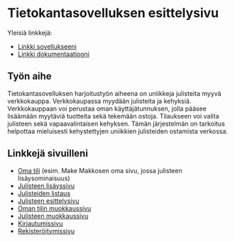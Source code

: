 # Tietokantasovelluksen esittelysivu

Yleisiä linkkejä:

* [Linkki sovellukseeni](http://elisanur.users.cs.helsinki.fi/postershop/)
* [Linkki dokumentaatiooni](https://github.com/elisanur/Tsoha-Bootstrap/blob/master/doc/dokumentaatio.pdf)

## Työn aihe

Tietokantasovelluksen harjoitustyön aiheena on uniikkeja julisteita myyvä verkkokauppa. Verkkokaupassa myydään julisteita ja kehyksiä. Verkkokauppaan voi perustaa oman käyttäjätunnuksen, jolla pääsee lisäämään myytäviä tuotteita sekä tekemään ostoja. Tilaukseen voi valita julisteen sekä vapaavalintaisen kehyksen. Tämän järjestelmän on tarkoitus helpottaa mieluisesti kehystettyjen uniikkien julisteiden ostamista verkossa.

## Linkkejä sivuilleni

* [Oma tili](http://elisanur.users.cs.helsinki.fi/postershop/account/1) (esim. Make Makkosen oma sivu, jossa julisteen lisäysominaisuus)
* [Julisteen lisäyssivu](http://elisanur.users.cs.helsinki.fi/postershop/account/new_poster)
* [Julisteiden listaus](http://elisanur.users.cs.helsinki.fi/postershop/posters)
* [Julisteen esittelysivu](http://elisanur.users.cs.helsinki.fi/postershop/posters/1)
* [Oman tilin muokkaussivu](http://elisanur.users.cs.helsinki.fi/postershop/edit_account)
* [Julisteen muokkaussivu](http://elisanur.users.cs.helsinki.fi/postershop/edit_poster)
* [Kirjautumissivu](http://elisanur.users.cs.helsinki.fi/postershop/login)
* [Rekisteröitymissivu](http://elisanur.users.cs.helsinki.fi/postershop/register)
